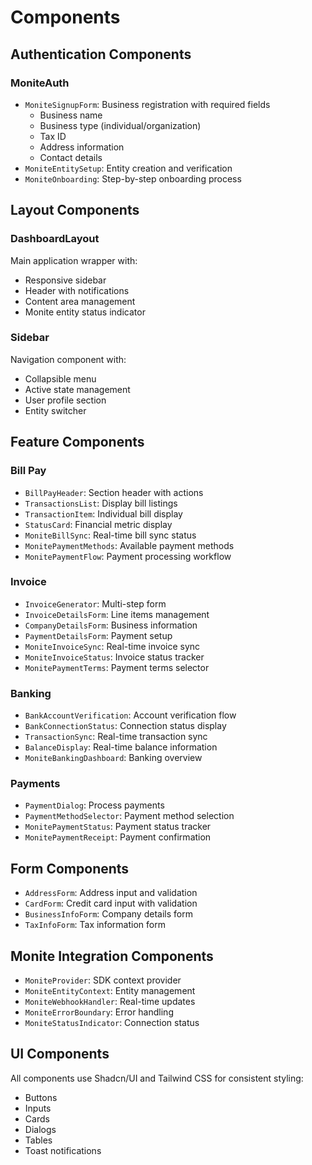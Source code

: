 # Components

## Authentication Components

### MoniteAuth
- `MoniteSignupForm`: Business registration with required fields
  - Business name
  - Business type (individual/organization)
  - Tax ID
  - Address information
  - Contact details
- `MoniteEntitySetup`: Entity creation and verification
- `MoniteOnboarding`: Step-by-step onboarding process

## Layout Components

### DashboardLayout
Main application wrapper with:
- Responsive sidebar
- Header with notifications
- Content area management
- Monite entity status indicator

### Sidebar
Navigation component with:
- Collapsible menu
- Active state management
- User profile section
- Entity switcher

## Feature Components

### Bill Pay
- `BillPayHeader`: Section header with actions
- `TransactionsList`: Display bill listings
- `TransactionItem`: Individual bill display
- `StatusCard`: Financial metric display
- `MoniteBillSync`: Real-time bill sync status
- `MonitePaymentMethods`: Available payment methods
- `MonitePaymentFlow`: Payment processing workflow

### Invoice
- `InvoiceGenerator`: Multi-step form
- `InvoiceDetailsForm`: Line items management
- `CompanyDetailsForm`: Business information
- `PaymentDetailsForm`: Payment setup
- `MoniteInvoiceSync`: Real-time invoice sync
- `MoniteInvoiceStatus`: Invoice status tracker
- `MonitePaymentTerms`: Payment terms selector

### Banking
- `BankAccountVerification`: Account verification flow
- `BankConnectionStatus`: Connection status display
- `TransactionSync`: Real-time transaction sync
- `BalanceDisplay`: Real-time balance information
- `MoniteBankingDashboard`: Banking overview

### Payments
- `PaymentDialog`: Process payments
- `PaymentMethodSelector`: Payment method selection
- `MonitePaymentStatus`: Payment status tracker
- `MonitePaymentReceipt`: Payment confirmation

## Form Components
- `AddressForm`: Address input and validation
- `CardForm`: Credit card input with validation
- `BusinessInfoForm`: Company details form
- `TaxInfoForm`: Tax information form

## Monite Integration Components
- `MoniteProvider`: SDK context provider
- `MoniteEntityContext`: Entity management
- `MoniteWebhookHandler`: Real-time updates
- `MoniteErrorBoundary`: Error handling
- `MoniteStatusIndicator`: Connection status

## UI Components
All components use Shadcn/UI and Tailwind CSS for consistent styling:
- Buttons
- Inputs
- Cards
- Dialogs
- Tables
- Toast notifications